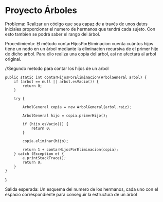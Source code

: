 # Proyecto Árboles 
Problema: Realizar un código que sea capaz de a través de unos datos iniciales proporcionar el numero de hermanos que tendrá cada sujeto. Con esto tambien se podrá saber el rango del árbol.

Procedimiento: 
El método contarHijosPorEliminacion cuenta cuántos hijos tiene un nodo en un árbol mediante la eliminacion recursiva de el primer hijo de dicho arbol. Para ello realiza una copia del arbol, asi no afectará al arbol original.

//Segundo metodo para contar los hijos de un arbol
    
    public static int contarHijosPorEliminacion(ArbolGeneral arbol) {
        if (arbol == null || arbol.esVacio()) {
            return 0;
        }

        try {
           
            ArbolGeneral copia = new ArbolGeneral(arbol.raiz);
       
            ArbolGeneral hijo = copia.primerHijo();
            
            if (hijo.esVacio()) {
                return 0;
            }

            copia.eliminar(hijo);

            return 1 + contarHijosPorEliminacion(copia);
        } catch (Exception e) {
            e.printStackTrace();
            return 0;
        }
    }

}


Salida esperada: Un esquema del numero de los hermanos, cada uno con el espacio correspondiente para conseguir la estructura de un árbol
